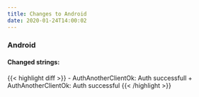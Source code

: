 ```yaml
---
title: Changes to Android
date: 2020-01-24T14:00:02
---
```

<h3>Android</h3>
<h4>Changed strings:</h4>
{{< highlight diff >}}
- AuthAnotherClientOk: Auth successfull
+ AuthAnotherClientOk: Auth successful
{{< /highlight >}}
